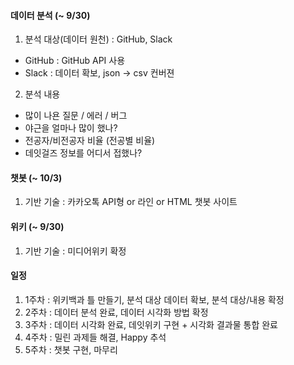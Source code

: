 
#### 데이터 분석 (~ 9/30)

1. 분석 대상(데이터 원천) : GitHub, Slack
  - GitHub : GitHub API 사용
  - Slack : 데이터 확보, json → csv 컨버젼
2. 분석 내용
  - 많이 나욘 질문 / 에러 / 버그
  - 야근을 얼마나 많이 했나?
  - 전공자/비전공자 비율 (전공별 비율)
  - 데잇걸즈 정보를 어디서 접했나?
  

#### 챗봇 (~ 10/3)

1. 기반 기술 : 카카오톡 API형 or 라인 or HTML 챗봇 사이트


#### 위키 (~ 9/30)

1. 기반 기술 : 미디어위키 확정


#### 일정

1. 1주차 : 위키백과 틀 만들기, 분석 대상 데이터 확보, 분석 대상/내용 확정
2. 2주차 : 데이터 분석 완료, 데이터 시각화 방법 확정
3. 3주차 : 데이터 시각화 완료, 데잇위키 구현 + 시각화 결과물 통합 완료
4. 4주차 : 밀린 과제들 해결, Happy 추석
5. 5주차 : 챗봇 구현, 마무리
